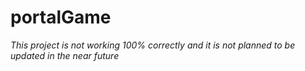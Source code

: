 # portalGame

*This project is not working 100% correctly and it is not planned to be updated in the near future* 
